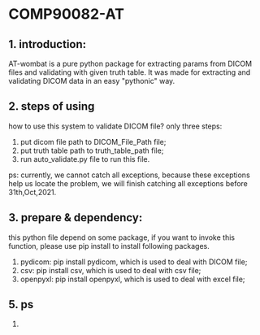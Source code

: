 # COMP90082-AT


## 1. introduction:
AT-wombat is a pure python package for extracting params from DICOM files and validating with given truth table. 
It was made for extracting and validating DICOM data in an easy "pythonic" way. 


## 2. steps of using
how to use this system to validate DICOM file?
only three steps:
1. put dicom file path to DICOM_File_Path file;
2. put truth table path to truth_table_path file;
3. run auto_validate.py file to run this file.

ps: 
currently, we cannot catch all exceptions, 
because these exceptions help us locate the problem,
we will finish catching all exceptions before 31th,Oct,2021.

## 3. prepare & dependency:
this python file depend on some package,
if you want to invoke this function, please use pip install to install following packages.
1. pydicom: pip install pydicom, which is used to deal with DICOM file;
2. csv: pip install csv, which is used to deal with csv file;
3. openpyxl: pip install openpyxl, which is used to deal with excel file; 

## 5. ps
1. 
